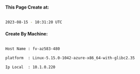 
   
#### This Page Create at:

```bash

2023-08-15 - 10:31:20 UTC

```

#### Create By Machine:

```bash

Host Name : fv-az583-480

platform  : Linux-5.15.0-1042-azure-x86_64-with-glibc2.35

Ip Local  : 10.1.0.220

```

